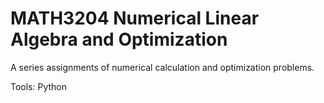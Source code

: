 # MATH3204 Numerical Linear Algebra and Optimization

A series assignments of numerical calculation and optimization problems. 

Tools: Python